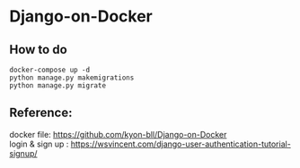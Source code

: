 # Django-on-Docker
## How to do
```
docker-compose up -d
python manage.py makemigrations
python manage.py migrate
```

## Reference:
docker file: https://github.com/kyon-bll/Django-on-Docker  
login & sign up : https://wsvincent.com/django-user-authentication-tutorial-signup/